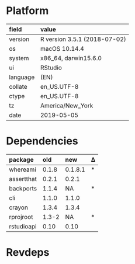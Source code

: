 # Platform

|field    |value                        |
|:--------|:----------------------------|
|version  |R version 3.5.1 (2018-07-02) |
|os       |macOS  10.14.4               |
|system   |x86_64, darwin15.6.0         |
|ui       |RStudio                      |
|language |(EN)                         |
|collate  |en_US.UTF-8                  |
|ctype    |en_US.UTF-8                  |
|tz       |America/New_York             |
|date     |2019-05-05                   |

# Dependencies

|package    |old   |new     |Δ  |
|:----------|:-----|:-------|:--|
|whereami   |0.1.8 |0.1.8.1 |*  |
|assertthat |0.2.1 |0.2.1   |   |
|backports  |1.1.4 |NA      |*  |
|cli        |1.1.0 |1.1.0   |   |
|crayon     |1.3.4 |1.3.4   |   |
|rprojroot  |1.3-2 |NA      |*  |
|rstudioapi |0.10  |0.10    |   |

# Revdeps

